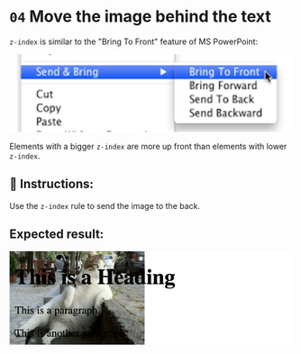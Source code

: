 # `04` Move the image behind the text

`z-index` is similar to the "Bring To Front" feature of MS PowerPoint:

![Z-index](../../.learn/assets/f4hm3qp.png?raw=true)

Elements with a bigger `z-index` are more up front than elements with lower `z-index`.

## 📝 Instructions:

Use the `z-index` rule to send the image to the back.

## Expected result:

![04-Move-image-behind-the-text](../../.learn/assets/z-index.png?raw=true)
